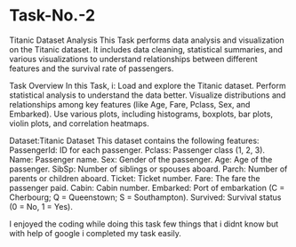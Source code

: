 # Task-No.-2
Titanic Dataset Analysis
This Task performs data analysis and visualization on the Titanic dataset. It includes data cleaning, statistical summaries, and various visualizations to understand relationships between different features and the survival rate of passengers.

Task Overview
In this Task, i:
Load and explore the Titanic dataset.
Perform statistical analysis to understand the data better.
Visualize distributions and relationships among key features (like Age, Fare, Pclass, Sex, and Embarked).
Use various plots, including histograms, boxplots, bar plots, violin plots, and correlation heatmaps.

Dataset:Titanic Dataset 
This dataset contains the following features:
PassengerId: ID for each passenger.
Pclass: Passenger class (1, 2, 3).
Name: Passenger name.
Sex: Gender of the passenger.
Age: Age of the passenger.
SibSp: Number of siblings or spouses aboard.
Parch: Number of parents or children aboard.
Ticket: Ticket number.
Fare: The fare the passenger paid.
Cabin: Cabin number.
Embarked: Port of embarkation (C = Cherbourg; Q = Queenstown; S = Southampton).
Survived: Survival status (0 = No, 1 = Yes). 

I enjoyed the coding while doing this task few things that i didnt know but with help of google i completed my task easily.
